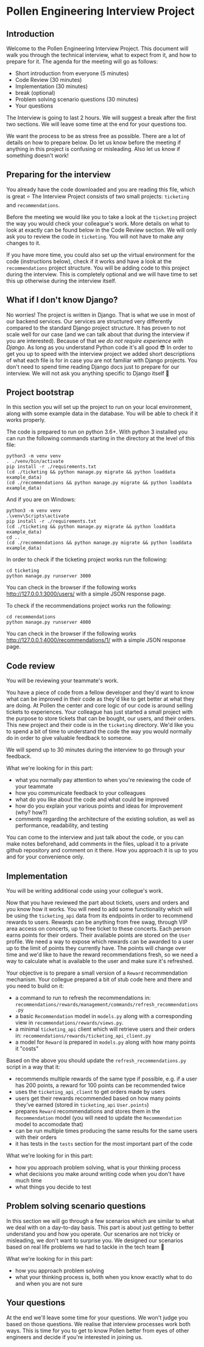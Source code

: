 # Pollen Engineering Interview Project

## Introduction

Welcome to the Pollen Engineering Interview Project. This document will walk you through the technical interview, what to expect from it, and how to prepare for it. The agenda for the meeting will go as follows:

- Short introduction from everyone (5 minutes)
- Code Review (30 minutes)
- Implementation (30 minutes)
- break (optional)
- Problem solving scenario questions (30 minutes)
- Your questions

The Interview is going to last 2 hours. We will suggest a break after the first two sections.
We will leave some time at the end for your questions too.

We want the process to be as stress free as possible. There are a lot of details on how to prepare below.
Do let us know before the meeting if anything in this project is confusing or misleading. Also let us know if something doesn't work!

## Preparing for the interview

You already have the code downloaded and you are reading this file, which is great ⭐️
The Interview Project consists of two small projects: `ticketing` and `recommendations`.

Before the meeting we would like you to take a look at the `ticketing` project the way you would check your colleague's work. More details on what to look at exactly can be found below in the Code Review section. We will only ask you to review the code in `ticketing`. You will not have to make any changes to it.

If you have more time, you could also set up the virtual environment for the code (instructions below), check if it works and have a look at the `recommendations` project structure. You will be adding code to this project during the interview. This is completely optional and we will have time to set this up otherwise during the interview itself.

## What if I don't know Django?

No worries! The project is written in Django. That is what we use in most of our backend services. Our services are structured very differently compared to the standard Django project structure. It has proven to not scale well for our case (and we can talk about that during the interview if you are interested). Because of that _we do not require experience with Django_. As long as you understand Python code it's all good 😎
In order to get you up to speed with the interview project we added short descriptions of what each file is for in case you are not familiar with Django projects. You don't need to spend time reading Django docs just to prepare for our interview. We will not ask you anything specific to Django itself 🙂

## Project bootstrap

In this section you will set up the project to run on your local environment, along with some example data in
the database. You will be able to check if it works properly.

The code is prepared to run on python 3.6+. With python 3 installed you can run the following commands starting in the directory at the level of this file:

```
python3 -m venv venv
. ./venv/bin/activate
pip install -r ./requirements.txt
(cd ./ticketing && python manage.py migrate && python loaddata example_data)
(cd ./recommendations && python manage.py migrate && python loaddata example_data)
```

And if you are on Windows:

```
python3 -m venv venv
.\venv\Scripts\activate
pip install -r ./requirements.txt
(cd ./ticketing && python manage.py migrate && python loaddata example_data)
cd ..
(cd ./recommendations && python manage.py migrate && python loaddata example_data)
```

In order to check if the ticketing project works run the following:

```
cd ticketing
python manage.py runserver 3000
```

You can check in the browser if the following works http://127.0.0.1:3000/users/ with a simple JSON response page.

To check if the recommendations project works run the following:

```
cd recommendations
python manage.py runserver 4000
```

You can check in the browser if the following works http://127.0.0.1:4000/recommendations/1/ with a simple JSON response page.

## Code review

You will be reviewing your teammate's work.

You have a piece of code from a fellow developer and they'd want to know what can be improved
in their code as they'd like to get better at what they are doing.
At Pollen the center and core logic of our code is around selling tickets to experiences. Your colleague has just started a small project with the purpose to store tickets that can be bought, our users, and their orders.
This new project and their code is in the `ticketing` directory. We'd like you to spend a bit of time to understand the code the way you would normally do in order to give valuable feedback to someone.

We will spend up to 30 minutes during the interview to go through your feedback.

What we're looking for in this part:

- what you normally pay attention to when you're reviewing the code of your teammate
- how you communicate feedback to your colleagues
- what do you like about the code and what could be improved
- how do you explain your various points and ideas for improvement (why? how?)
- comments regarding the architecture of the existing solution, as well as performance, readability, and testing

You can come to the interview and just talk about the code, or you can make notes beforehand, add comments in the files, upload it to a private github repository and comment on it there. How you approach it is up to you and for your convenience only.

## Implementation

You will be writing additional code using your collegue's work.

Now that you have reviewed the part about tickets, users and orders and you know how it works. You will
need to add some functionality which will be using the `ticketing_api` data from its endpoints in order to
recommend rewards to users. Rewards can be anything from free swag, through VIP area access on concerts,
up to free ticket to these concerts. Each person earns points for their orders.
Their available points are stored on the `User` profile. We need a way to expose which rewards can be
awarded to a user up to the limit of points they currently have. The points will change over time and
we'd like to have the reward recommendations fresh, so we need a way to calculate what is available to the
user and make sure it's refreshed.

Your objective is to prepare a small version of a `Reward` recommendation mechanism. Your collegue prepared
a bit of stub code here and there and you need to build on it:

- a command to run to refresh the recommendations in:
  `recommendations/rewards/management/commands/refresh_recommendations.py`
- a basic `Recommendation` model in `models.py` along with a corresponding view in
  `recommendations/rewards/views.py`.
- a minimal `ticketing_api` client which will retrieve users and their orders in:
  `recommendations/rewards/ticketing_api_client.py`
- a model for `Reward` is prepared in `models.py` along with how many points it "costs"

Based on the above you should update the `refresh_recommendations.py` script in a way that it:

- recommends multiple rewards of the same type if possible, e.g. if a user has 200 points, a reward for 100 points can be recommended twice
- uses the `ticketing_api_client` to get orders made by users
- users get their rewards recommended based on how many points they've earned (stored in `ticketing_api` `User.points`)
- prepares `Reward` recommendations and stores them in the `Recommendation` model (you will need to update the `Recommendation` model to accomodate that)
- can be run multiple times producing the same results for the same users with their orders
- it has tests in the `tests` section for the most important part of the code

What we're looking for in this part:

- how you approach problem solving, what is your thinking process
- what decisions you make around writing code when you don't have much time
- what things you decide to test

## Problem solving scenario questions

In this section we will go through a few scenarios which are similar to what we deal with
on a day-to-day basis. This part is about just getting to better understand you and how you operate.
Our scenarios are not tricky or misleading, we don't want to surprise you. We designed our scenarios
based on real life problems we had to tackle in the tech team 🙂

What we're looking for in this part:

- how you approach problem solving
- what your thinking process is, both when you know exactly what to do and when you are not sure

## Your questions

At the end we'll leave some time for your questions. We won't judge you based on those questions.
We realise that interview processes work both ways. This is time for you to get to know Pollen better
from eyes of other engineers and decide if you're interested in joining us.
